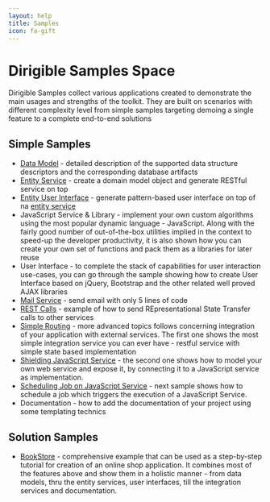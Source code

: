 ```yaml
---
layout: help
title: Samples
icon: fa-gift
---
```


Dirigible Samples Space
===

Dirigible Samples collect various applications created to demonstrate the main usages and strengths of the toolkit.
They are built on scenarios with different complexity level from simple samples targeting demoing a single feature to a complete end-to-end solutions

Simple Samples
---

* [Data Model](data_model.html) - detailed description of the supported data structure descriptors and the corresponding database artifacts
* [Entity Service](entity_service.html) - create a domain model object and generate RESTful service on top
* [Entity User Interface](entity_ui.html) - generate pattern-based user interface on top of na [entity service](entity_service.html)
* JavaScript Service & Library - implement your own custom algorithms using the most popular dynamic language - JavaScript. Along with the fairly good number of out-of-the-box utilities implied in the context to speed-up the developer productivity, it is also shown how you can create your own set of functions and pack them as a libraries for later reuse
* User Interface - to complete the stack of capabilities for user interaction use-cases, you can go through the sample showing how to create User Interface based on jQuery, Bootstrap and the other related well proved AJAX libraries
* [Mail Service](mail_service.html) - send email with only 5 lines of code
* [REST Calls](rest_calls.html) - example of how to send REpresentational State Transfer calls to other services
* [Simple Routing](simple_routing.html) - more advanced topics follows concerning integration of your application with external services. The first one shows the most simple integration service you can ever have - restful service with simple state based implementation
* [Shielding JavaScript Service](shielding_js.html) - the second one shows how to model your own web service and expose it, by connecting it to a JavaScript service as implementation.
* [Scheduling Job on JavaScript Service](scheduled_job.html) - next sample shows how to schedule a job which triggers the execution of a JavaScript Service.
* Documentation - how to add the documentation of your project using some templating technics

Solution Samples
---

* [BookStore](bookstore.html) - comprehensive example that can be used as a step-by-step tutorial for creation of an online shop application. It combines most of the features above and show them in a holistic manner - from data models, thru the entity services, user interfaces, till the integration services and documentation.
